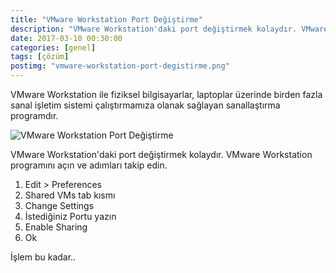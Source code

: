 ```yaml
---
title: "VMware Workstation Port Değiştirme"
description: "VMware Workstation'daki port değiştirmek kolaydır. VMware Workstation programını açın ve adımları takip edin."
date: 2017-03-10 00:30:00
categories: [genel]
tags: [çözüm]
postimg: "vmware-workstation-port-degistirme.png"
---
```


VMware Workstation ile fiziksel bilgisayarlar, laptoplar üzerinde birden fazla sanal işletim sistemi çalıştırmamıza olanak sağlayan sanallaştırma programdır. 

![VMware Workstation Port Değiştirme](https://ahmetcadirci.com.tr/images/vmware-workstation-port-degistirme.png "VMware Workstation Port Değiştirme")

VMware Workstation'daki port değiştirmek kolaydır. VMware Workstation programını açın ve adımları takip edin.

1. Edit > Preferences
2. Shared VMs tab kısmı
3. Change Settings
4. İstediğiniz Portu yazın
5. Enable Sharing
6. Ok

İşlem bu kadar..

